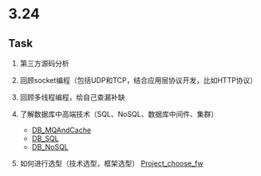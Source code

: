 # 3.24
## Task
1. 第三方源码分析


2. 回顾socket编程（包括UDP和TCP，结合应用层协议开发，比如HTTP协议）


3. 回顾多线程编程，给自己查漏补缺


4. 了解数据库中高端技术（SQL、NoSQL、数据库中间件、集群）  
   * [DB_MQAndCache]()
   * [DB_SQL]()
   * [DB_NoSQL]()

5. 如何进行选型（技术选型，框架选型）
   [Project_choose_fw]()


